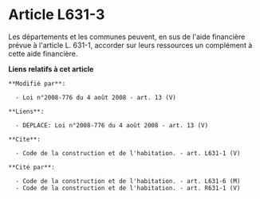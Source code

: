 # Article L631-3

Les départements et les communes peuvent, en sus de l'aide financière prévue à l'article L. 631-1, accorder sur leurs
ressources un complément à cette aide financière.

**Liens relatifs à cet article**

	**Modifié par**:

	  - Loi n°2008-776 du 4 août 2008 - art. 13 (V)

	**Liens**:

	  - DEPLACE: Loi n°2008-776 du 4 août 2008 - art. 13 (V)

	**Cite**:

	  - Code de la construction et de l'habitation. - art. L631-1 (V)

	**Cité par**:

	  - Code de la construction et de l'habitation. - art. L631-6 (M)
	  - Code de la construction et de l'habitation. - art. R631-1 (V)
